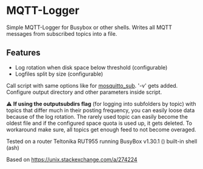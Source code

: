 # MQTT-Logger
Simple MQTT-Logger for Busybox or other shells. Writes all MQTT messages from subscribed topics into a file.
## Features
- Log rotation when disk space below threshold (configurable)
- Logfiles split by size (configurable)

Call script with same options like for [mosquitto_sub](https://mosquitto.org/man/mosquitto_sub-1.html). '-v' gets added. Configure output directory and other parameters inside script.

:warning: **If using the outputsubdirs flag** (for logging into subfolders by topic) with topics that differ much in their posting frequency, you can easily loose data because of the log rotation. The rarely used topic can easily become the oldest file and if the configured space quota is used up, it gets deleted. To workaround make sure, all topics get enough feed to not become overaged.

Tested on a router Teltonika RUT955 running BusyBox v1.30.1 () built-in shell (ash)

Based on https://unix.stackexchange.com/a/274224
